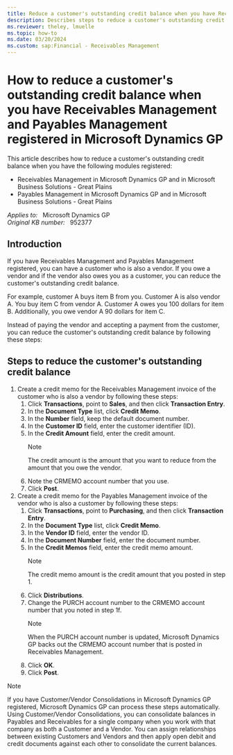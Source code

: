 ```yaml
---
title: Reduce a customer's outstanding credit balance when you have Receivables Management and Payables Management registered in Microsoft Dynamics GP
description: Describes steps to reduce a customer's outstanding credit balance when you have Receivables Management and Payables Management registered in Microsoft Dynamics GP.
ms.reviewer: theley, lmuelle
ms.topic: how-to
ms.date: 03/20/2024
ms.custom: sap:Financial - Receivables Management
---
```

# How to reduce a customer's outstanding credit balance when you have Receivables Management and Payables Management registered in Microsoft Dynamics GP

This article describes how to reduce a customer's outstanding credit balance when you have the following modules registered:

- Receivables Management in Microsoft Dynamics GP and in Microsoft Business Solutions - Great Plains
- Payables Management in Microsoft Dynamics GP and in Microsoft Business Solutions - Great Plains

_Applies to:_ &nbsp; Microsoft Dynamics GP  
_Original KB number:_ &nbsp; 952377

## Introduction

If you have Receivables Management and Payables Management registered, you can have a customer who is also a vendor. If you owe a vendor and if the vendor also owes you as a customer, you can reduce the customer's outstanding credit balance.

For example, customer A buys item B from you. Customer A is also vendor A. You buy item C from vendor A. Customer A owes you 100 dollars for item B. Additionally, you owe vendor A 90 dollars for item C.

Instead of paying the vendor and accepting a payment from the customer, you can reduce the customer's outstanding credit balance by following these steps:

## Steps to reduce the customer's outstanding credit balance

1. Create a credit memo for the Receivables Management invoice of the customer who is also a vendor by following these steps:
    1. Click **Transactions**, point to **Sales**, and then click **Transaction Entry**.
    1. In the **Document Type** list, click **Credit Memo**.
    1. In the **Number** field, keep the default document number.
    1. In the **Customer ID** field, enter the customer identifier (ID).
    1. In the **Credit Amount** field, enter the credit amount.
        > [!NOTE]
        > The credit amount is the amount that you want to reduce from the amount that you owe the vendor.
    1. Note the CRMEMO account number that you use.
    1. Click **Post**.
1. Create a credit memo for the Payables Management invoice of the vendor who is also a customer by following these steps:
    1. Click **Transactions**, point to **Purchasing**, and then click **Transaction Entry**.
    1. In the **Document Type** list, click **Credit Memo**.
    1. In the **Vendor ID** field, enter the vendor ID.
    1. In the **Document Number** field, enter the document number.
    1. In the **Credit Memos** field, enter the credit memo amount.
        > [!NOTE]
        > The credit memo amount is the credit amount that you posted in step 1.
    1. Click **Distributions**.
    1. Change the PURCH account number to the CRMEMO account number that you noted in step 1f.
        > [!NOTE]
        > When the PURCH account number is updated, Microsoft Dynamics GP backs out the CRMEMO account number that is posted in Receivables Management.
    1. Click **OK**.
    1. Click **Post**.

> [!NOTE]
> If you have Customer/Vendor Consolidations in Microsoft Dynamics GP registered, Microsoft Dynamics GP can process these steps automatically. Using Customer/Vendor Consolidations, you can consolidate balances in Payables and Receivables for a single company when you work with that company as both a Customer and a Vendor. You can assign relationships between existing Customers and Vendors and then apply open debit and credit documents against each other to consolidate the current balances.
